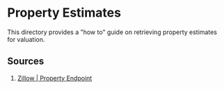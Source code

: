 # Property Estimates
This directory provides a "how to" guide on retrieving property estimates for valuation.

## Sources
1. [Zillow | Property Endpoint](https://rapidapi.com/apimaker/api/zillow-com1/)
